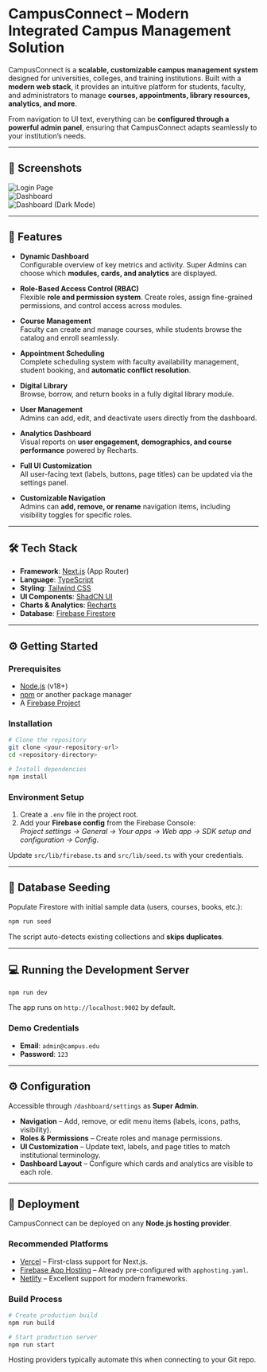 # CampusConnect – Modern Integrated Campus Management Solution

CampusConnect is a **scalable, customizable campus management system** designed for universities, colleges, and training institutions. Built with a **modern web stack**, it provides an intuitive platform for students, faculty, and administrators to manage **courses, appointments, library resources, analytics, and more**.  

From navigation to UI text, everything can be **configured through a powerful admin panel**, ensuring that CampusConnect adapts seamlessly to your institution’s needs.  

---

## 📸 Screenshots

![Login Page](https://storage.googleapis.com/aifirebase/images/campus-connect-login.png "Login Page")  
![Dashboard](https://storage.googleapis.com/aifirebase/images/campus-connect-dashboard.png "Dashboard")  
![Dashboard (Dark Mode)](https://storage.googleapis.com/aifirebase/images/campus-connect-dashboard-dark.png "Dashboard (Dark Mode)")  

---

## 🚀 Features

- **Dynamic Dashboard**  
  Configurable overview of key metrics and activity. Super Admins can choose which **modules, cards, and analytics** are displayed.  

- **Role-Based Access Control (RBAC)**  
  Flexible **role and permission system**. Create roles, assign fine-grained permissions, and control access across modules.  

- **Course Management**  
  Faculty can create and manage courses, while students browse the catalog and enroll seamlessly.  

- **Appointment Scheduling**  
  Complete scheduling system with faculty availability management, student booking, and **automatic conflict resolution**.  

- **Digital Library**  
  Browse, borrow, and return books in a fully digital library module.  

- **User Management**  
  Admins can add, edit, and deactivate users directly from the dashboard.  

- **Analytics Dashboard**  
  Visual reports on **user engagement, demographics, and course performance** powered by Recharts.  

- **Full UI Customization**  
  All user-facing text (labels, buttons, page titles) can be updated via the settings panel.  

- **Customizable Navigation**  
  Admins can **add, remove, or rename** navigation items, including visibility toggles for specific roles.  

---

## 🛠 Tech Stack

- **Framework**: [Next.js](https://nextjs.org/) (App Router)  
- **Language**: [TypeScript](https://www.typescriptlang.org/)  
- **Styling**: [Tailwind CSS](https://tailwindcss.com/)  
- **UI Components**: [ShadCN UI](https://ui.shadcn.com/)  
- **Charts & Analytics**: [Recharts](https://recharts.org/)  
- **Database**: [Firebase Firestore](https://firebase.google.com/docs/firestore)  

---

## ⚙️ Getting Started

### Prerequisites
- [Node.js](https://nodejs.org/) (v18+)  
- [npm](https://www.npmjs.com/) or another package manager  
- A [Firebase Project](https://console.firebase.google.com/)  

### Installation
```bash
# Clone the repository
git clone <your-repository-url>
cd <repository-directory>

# Install dependencies
npm install
```

### Environment Setup
1. Create a `.env` file in the project root.  
2. Add your **Firebase config** from the Firebase Console:  
   *Project settings → General → Your apps → Web app → SDK setup and configuration → Config*.  

Update `src/lib/firebase.ts` and `src/lib/seed.ts` with your credentials.  

---

## 🌱 Database Seeding

Populate Firestore with initial sample data (users, courses, books, etc.):  
```bash
npm run seed
```
The script auto-detects existing collections and **skips duplicates**.  

---

## 💻 Running the Development Server

```bash
npm run dev
```
The app runs on `http://localhost:9002` by default.  

### Demo Credentials
- **Email**: `admin@campus.edu`  
- **Password**: `123`  

---

## ⚙️ Configuration

Accessible through `/dashboard/settings` as **Super Admin**.  

- **Navigation** – Add, remove, or edit menu items (labels, icons, paths, visibility).  
- **Roles & Permissions** – Create roles and manage permissions.  
- **UI Customization** – Update text, labels, and page titles to match institutional terminology.  
- **Dashboard Layout** – Configure which cards and analytics are visible to each role.  

---

## 🚀 Deployment

CampusConnect can be deployed on any **Node.js hosting provider**.  

### Recommended Platforms
- [Vercel](https://vercel.com/) – First-class support for Next.js.  
- [Firebase App Hosting](https://firebase.google.com/docs/hosting) – Already pre-configured with `apphosting.yaml`.  
- [Netlify](https://www.netlify.com/) – Excellent support for modern frameworks.  

### Build Process
```bash
# Create production build
npm run build

# Start production server
npm run start
```
Hosting providers typically automate this when connecting to your Git repo.  
